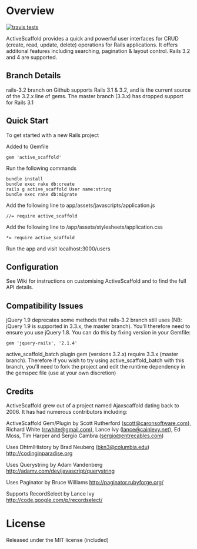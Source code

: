 Overview
========
[![travis tests](https://travis-ci.org/activescaffold/active_scaffold.png)](https://travis-ci.org/activescaffold/active_scaffold)

ActiveScaffold provides a quick and powerful user interfaces for CRUD (create, read, update, delete) operations for Rails applications. It offers additonal features including searching, pagination & layout control.  Rails 3.2 and 4 are supported.

Branch Details
--------------
rails-3.2 branch on Github supports Rails 3.1 & 3.2, and is the current source of the 3.2.x line of gems. The master branch (3.3.x) has dropped support for Rails 3.1

Quick Start
-----------
To get started with a new Rails project

Added to Gemfile

    gem 'active_scaffold'

Run the following commands

    bundle install
    bundle exec rake db:create
    rails g active_scaffold User name:string
    bundle exec rake db:migrate

Add the following line to app/assets/javascripts/application.js

    //= require active_scaffold

Add the following line to /app/assets/stylesheets/application.css

    *= require active_scaffold

Run the app and visit localhost:3000/users 

Configuration
-------------
See Wiki for instructions on customising ActiveScaffold and to find the full API details.

Compatibility Issues
--------------------
jQuery 1.9 deprecates some methods that rails-3.2 branch still uses (NB: jQuery 1.9 is supported in 3.3.x, the master branch). You'll therefore need to ensure you use jQuery 1.8. You can do this by fixing version in your Gemfile:

    gem 'jquery-rails', '2.1.4'

active_scaffold_batch plugin gem (versions 3.2.x) require 3.3.x (master branch). Therefore if you wish to try using active_scaffold_batch with this branch, you'll need to fork the project and edit the runtime dependency in the gemspec file (use at your own discretion)

Credits
-------
ActiveScaffold grew out of a project named Ajaxscaffold dating back to 2006. It has had numerous contributors including:

ActiveScaffold Gem/Plugin by Scott Rutherford (scott@caronsoftware.com), Richard White (rrwhite@gmail.com), Lance Ivy (lance@cainlevy.net), Ed Moss, Tim Harper and Sergio Cambra (sergio@entrecables.com)

Uses DhtmlHistory by Brad Neuberg (bkn3@columbia.edu)
http://codinginparadise.org

Uses Querystring by Adam Vandenberg
http://adamv.com/dev/javascript/querystring

Uses Paginator by Bruce Williams
http://paginator.rubyforge.org/

Supports RecordSelect by Lance Ivy
http://code.google.com/p/recordselect/


License
=======
Released under the MIT license (included)
